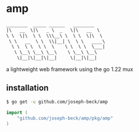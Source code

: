# amp

```txt
________  _____ ______   ________   
|\   __  \|\   _ \  _   \|\   __  \  
\ \  \|\  \ \  \\\__\ \  \ \  \|\  \ 
 \ \   __  \ \  \\|__| \  \ \   ____\
  \ \  \ \  \ \  \    \ \  \ \  \___|
   \ \__\ \__\ \__\    \ \__\ \__\   
    \|__|\|__|\|__|     \|__|\|__|   
```

a lightweight web framework using the go 1.22 mux

## installation

```sh
$ go get -u github.com/joseph-beck/amp
```

```go
import (
    "github.com/joseph-beck/amp/pkg/amp"
)
```
